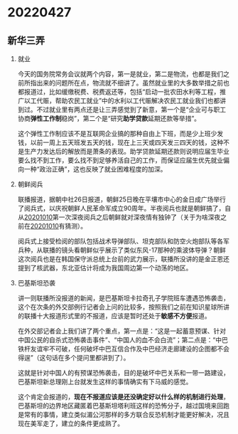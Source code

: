 # 20220427

## 新华三弄

1. 就业

   今天的国务院常务会议就两个内容，第一是就业，第二是物流，也都是我们之前所指出来的问题所在点，物流就不细讲了。虽然就业里的大多数举措之前也都报道过，比如缓缴税费、税费返还等，包括“启动一批农田水利等工程，推广以工代赈，帮助农民工就业”中的水利以工代赈解决农民工就业我们也都讲到过。不过就业里有两点还是让三弄感觉到了新意，第一个是“企业可与职工协商**弹性工作制**稳岗”，第二个是“研究**助学贷款**延期还款等举措”。

   这个弹性工作制应该不是互联网企业搞的那种自由上下班，而是少上班少发钱，以前一周上五天班发五天的钱，现在上三天或四天发三四天的钱，这种不是生产力发达后的解放而是萧条的表现。助学贷款延期还款则说明应届生毕业要么找不到工作，要么找不到足够养活自己的工作，而保证应届生优先就业偏向一种“政治正确”，这也反映了就业困难程度的加深。

2. 朝鲜阅兵

   联播报道，据朝中社26日报道，朝鲜25日晚在平壤市中心的金日成广场举行了阅兵式，以庆祝朝鲜人民革命军成立90周年。半夜阅兵也就是朝鲜搞了，自从[20201010](http://mp.weixin.qq.com/s?__biz=MzU4MTg4MTA1Mg==&mid=2247491072&idx=1&sn=98ffdc4c7d72756d78246fb77b25535e&chksm=fd4183b3ca360aa5292e87a06d84c27d3241a8c4c01740f24e29e2aba7f38b62218a74fb8fbf&scene=21#wechat_redirect)第一次深夜阅兵之后朝鲜就对深夜情有独钟了（关于为啥深夜之前在[20201010](http://mp.weixin.qq.com/s?__biz=MzU4MTg4MTA1Mg==&mid=2247491072&idx=1&sn=98ffdc4c7d72756d78246fb77b25535e&chksm=fd4183b3ca360aa5292e87a06d84c27d3241a8c4c01740f24e29e2aba7f38b62218a74fb8fbf&scene=21#wechat_redirect)有猜测）。

   阅兵式上接受检阅的部队包括战术导弹部队、坦克部队和防空火炮部队等各军兵种，从联播的镜头看朝鲜似乎展示了类似东风-17那种的乘波体导弹？朝鲜这次阅兵也是在韩国保守派总统上台前的武力展示，联播所没讲的是金正恩还提到了核武器，东北亚估计将成为我国周边第一个动荡的地区。

3. 巴基斯坦恐袭

   讲一则联播所没报道的新闻，是巴基斯坦卡拉奇孔子学院班车遭遇恐怖袭击，这个在次条的外交部例行记者会上问的比较多，按照我们之前在知识星球所讲的联播十大报道形式里的不报道，应该是暂时还处于**敏感不方便**报道。

   在外交部记者会上我们讲了两个重点，第一点是：“这是一起蓄意预谋、针对中国公民的自杀式恐怖袭击事件”、“中国人的血不会白流”；第二点是：“中巴铁杆友谊牢不可破，任何破坏中巴互信合作及中巴经济走廊建设的企图都不会得逞”（这句话在多个提问里都讲到了）。

   这就是针对中国人的有预谋恐怖袭击，目的是破坏中巴关系和一带一路建设，巴基斯坦新总理刚上台就发生这样的事情确实有下马威的感觉。

   这个肯定会报道的，**现在不报道应该是还没确定好以什么样的机制进行处理**，巴基斯坦的边界地区藏匿着巴基斯坦塔利班这样的恐怖分子，越过国境来回跑是常有的事情，建立类似湄公河那样的多方联合反恐机制才能更好解决，况且现在美军走了，建立的条件更成熟了。